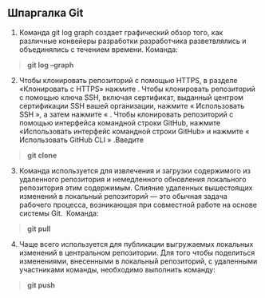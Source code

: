 ## **Шпаргалка Git**

1. Команда git log graph создает графический обзор того, как различные конвейеры разработки разработчика разветвлялись и объединялись с течением времени. Команда:

>**git log –graph**

2. Чтобы клонировать репозиторий с помощью HTTPS, в разделе «Клонировать с HTTPS» нажмите . Чтобы клонировать репозиторий с помощью ключа SSH, включая сертификат, выданный центром сертификации SSH вашей организации, нажмите « Использовать SSH », а затем нажмите « . Чтобы клонировать репозиторий с помощью интерфейса командной строки GitHub, нажмите «Использовать интерфейс командной строки GitHub» и нажмите « Использовать GitHub CLI » .Введите

>**git clone**

3. Команда используется для извлечения и загрузки содержимого из удаленного репозитория и немедленного обновления локального репозитория этим содержимым. Слияние удаленных вышестоящих изменений в локальный репозиторий — это обычная задача рабочего процесса, возникающая при совместной работе на основе системы Git. 
 Команда:

>**git pull**

4. Чаще всего используется для публикации выгружаемых локальных изменений в центральном репозитории. Для того чтобы поделиться изменениями, внесенными в локальный репозиторий, с удаленными участниками команды, необходимо выполнить команду: 

>**git push**
